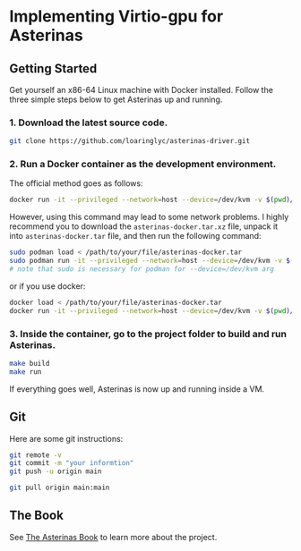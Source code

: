 # Implementing Virtio-gpu for Asterinas

## Getting Started

Get yourself an x86-64 Linux machine with Docker installed.
Follow the three simple steps below to get Asterinas up and running.

### 1. Download the latest source code.

```bash
git clone https://github.com/loaringlyc/asterinas-driver.git
```

### 2. Run a Docker container as the development environment.

The official method goes as follows:

```bash
docker run -it --privileged --network=host --device=/dev/kvm -v $(pwd)/asterinas:/root/asterinas asterinas/asterinas:0.10.1
```

However, using this command may lead to some network problems. I highly recommend you to download the `asterinas-docker.tar.xz` file, unpack it into `asterinas-docker.tar` file, and then run the following command:

```bash
sudo podman load < /path/to/your/file/asterinas-docker.tar
sudo podman run -it --privileged --network=host --device=/dev/kvm -v $(pwd)/asterinas-driver:/root/asterinas docker.io/asterinas/asterinas:0.9.4
# note that sudo is necessary for podman for --device=/dev/kvm arg
``` 

or if you use docker:
```bash
docker load < /path/to/your/file/asterinas-docker.tar
docker run -it --privileged --network=host --device=/dev/kvm -v $(pwd)/asterinas-driver:/root/asterinas docker.io/asterinas/asterinas:0.9.4
```

### 3. Inside the container, go to the project folder to build and run Asterinas.

```bash
make build
make run
```

If everything goes well, Asterinas is now up and running inside a VM.

## Git 

Here are some git instructions:

```bash
git remote -v
git commit -m "your informtion"
git push -u origin main

git pull origin main:main
```

## The Book

See [The Asterinas Book](https://asterinas.github.io/book/) to learn more about the project.
